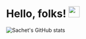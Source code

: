 # Hello, folks! <img src="https://raw.githubusercontent.com/MartinHeinz/MartinHeinz/master/wave.gif" width="30px">

![Sachet's GitHub stats](https://github-readme-stats.vercel.app/api?username=sachetutekar&show_icons=true&theme=merko)


<!--
**sachetutekar/sachetutekar** is a ✨ _special_ ✨ repository because its `README.md` (this file) appears on your GitHub profile.

Here are some ideas to get you started:

- 🔭 I’m currently working on ...
- 🌱 I’m currently learning ...
- 👯 I’m looking to collaborate on ...
- 🤔 I’m looking for help with ...
- 💬 Ask me about ...
- 📫 How to reach me: ...
- 😄 Pronouns: ...
- ⚡ Fun fact: ...
-->
